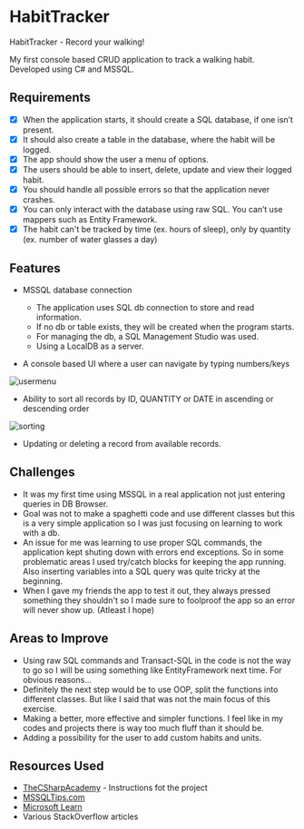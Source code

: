 # HabitTracker

HabitTracker - Record your walking!

My first console based CRUD application to track a walking habit.
Developed using C# and MSSQL.

## Requirements

- [x] When the application starts, it should create a SQL database, if one isn’t present.
- [x] It should also create a table in the database, where the habit will be logged.
- [x] The app should show the user a menu of options.
- [x] The users should be able to insert, delete, update and view their logged habit.
- [x] You should handle all possible errors so that the application never crashes.
- [x] You can only interact with the database using raw SQL. You can’t use mappers such as Entity Framework.
- [x] The habit can't be tracked by time (ex. hours of sleep), only by quantity (ex. number of water glasses a day)

## Features

- MSSQL database connection
   - The application uses SQL db connection to store and read information.
   - If no db or table exists, they will be created when the program starts.
   - For managing the db, a SQL Management Studio was used.
   - Using a LocalDB as a server.

- A console based UI where a user can navigate by typing numbers/keys

![usermenu](https://user-images.githubusercontent.com/114943386/229108826-327f8b3b-6f1d-41b0-9c65-3ae37339028b.png)

- Ability to sort all records by ID, QUANTITY or DATE in ascending or descending order

![sorting](https://user-images.githubusercontent.com/114943386/229110049-15edc7e8-2bca-40b7-a45a-442ab40e42d5.png)

- Updating or deleting a record from available records.

## Challenges

- It was my first time using MSSQL in a real application not just entering queries in DB Browser.
- Goal was not to make a spaghetti code and use different classes but this is a very simple application so I was just focusing on learning to work with a db.
- An issue for me was learning to use proper SQL commands, the application kept shuting down with errors end exceptions. So in some problematic areas
I used try/catch blocks for keeping the app running. Also inserting variables into a SQL query was quite tricky at the beginning.
- When I gave my friends the app to test it out, they always pressed something they shouldn't so I made sure to foolproof the app so an error will never show up. (Atleast I hope)

## Areas to Improve

- Using raw SQL commands and Transact-SQL in the code is not the way to go so I will be using something like EntityFramework next time. For obvious reasons...
- Definitely the next step would be to use OOP, split the functions into different classes. But like I said that was not the main focus of this exercise.
- Making a better, more effective and simpler functions. I feel like in my codes and projects there is way too much fluff than it should be.
- Adding a possibility for the user to add custom habits and units.

## Resources Used

- [TheCSharpAcademy](https://www.thecsharpacademy.com/#) - Instructions fot the project
- [MSSQLTips.com](https://www.mssqltips.com/sqlservertip/7220/sql-server-connection-strings-reference-guide/)
- [Microsoft Learn](https://learn.microsoft.com/)
- Various StackOverflow articles
